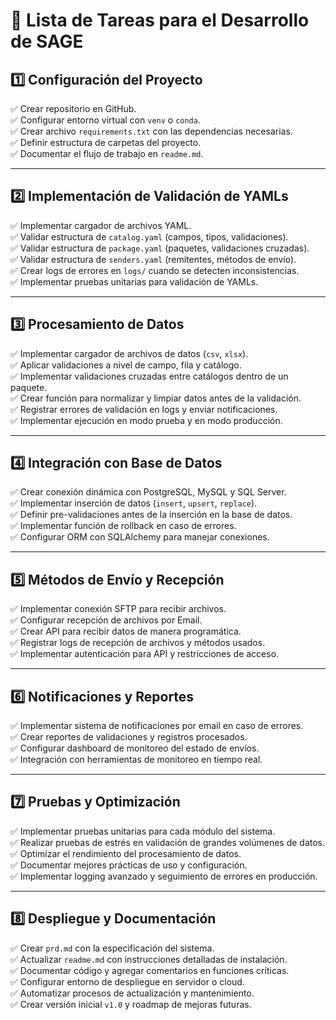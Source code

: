 # 📌 **Lista de Tareas para el Desarrollo de SAGE**

## **1️⃣ Configuración del Proyecto**
✅ Crear repositorio en GitHub.  
✅ Configurar entorno virtual con `venv` o `conda`.  
✅ Crear archivo `requirements.txt` con las dependencias necesarias.  
✅ Definir estructura de carpetas del proyecto.  
✅ Documentar el flujo de trabajo en `readme.md`.  

---

## **2️⃣ Implementación de Validación de YAMLs**
✅ Implementar cargador de archivos YAML.  
✅ Validar estructura de `catalog.yaml` (campos, tipos, validaciones).  
✅ Validar estructura de `package.yaml` (paquetes, validaciones cruzadas).  
✅ Validar estructura de `senders.yaml` (remitentes, métodos de envío).  
✅ Crear logs de errores en `logs/` cuando se detecten inconsistencias.  
✅ Implementar pruebas unitarias para validación de YAMLs.  

---

## **3️⃣ Procesamiento de Datos**
✅ Implementar cargador de archivos de datos (`csv`, `xlsx`).  
✅ Aplicar validaciones a nivel de campo, fila y catálogo.  
✅ Implementar validaciones cruzadas entre catálogos dentro de un paquete.  
✅ Crear función para normalizar y limpiar datos antes de la validación.  
✅ Registrar errores de validación en logs y enviar notificaciones.  
✅ Implementar ejecución en modo prueba y en modo producción.  

---

## **4️⃣ Integración con Base de Datos**
✅ Crear conexión dinámica con PostgreSQL, MySQL y SQL Server.  
✅ Implementar inserción de datos (`insert`, `upsert`, `replace`).  
✅ Definir pre-validaciones antes de la inserción en la base de datos.  
✅ Implementar función de rollback en caso de errores.  
✅ Configurar ORM con SQLAlchemy para manejar conexiones.  

---

## **5️⃣ Métodos de Envío y Recepción**
✅ Implementar conexión SFTP para recibir archivos.  
✅ Configurar recepción de archivos por Email.  
✅ Crear API para recibir datos de manera programática.  
✅ Registrar logs de recepción de archivos y métodos usados.  
✅ Implementar autenticación para API y restricciones de acceso.  

---

## **6️⃣ Notificaciones y Reportes**
✅ Implementar sistema de notificaciones por email en caso de errores.  
✅ Crear reportes de validaciones y registros procesados.  
✅ Configurar dashboard de monitoreo del estado de envíos.  
✅ Integración con herramientas de monitoreo en tiempo real.  

---

## **7️⃣ Pruebas y Optimización**
✅ Implementar pruebas unitarias para cada módulo del sistema.  
✅ Realizar pruebas de estrés en validación de grandes volúmenes de datos.  
✅ Optimizar el rendimiento del procesamiento de datos.  
✅ Documentar mejores prácticas de uso y configuración.  
✅ Implementar logging avanzado y seguimiento de errores en producción.  

---

## **8️⃣ Despliegue y Documentación**
✅ Crear `prd.md` con la especificación del sistema.  
✅ Actualizar `readme.md` con instrucciones detalladas de instalación.  
✅ Documentar código y agregar comentarios en funciones críticas.  
✅ Configurar entorno de despliegue en servidor o cloud.  
✅ Automatizar procesos de actualización y mantenimiento.  
✅ Crear versión inicial `v1.0` y roadmap de mejoras futuras.  



